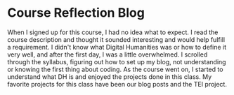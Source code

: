 # Course Reflection Blog
When I signed up for this course, I had no idea what to expect. I read the course description and thought it sounded interesting and would help fulfill a requirement. I didn't know what Digital Humanities was or how to define it very well, and after the first day, I was a little overwhelmed. I scrolled through the syllabus, figuring out how to set up my blog, not understanding or knowing the first thing about coding. As the course went on, I started to understand what DH is and enjoyed the projects done in this class. My favorite projects for this class have been our blog posts and the TEI project.


